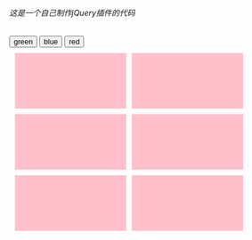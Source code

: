 ###### 这是一个自己制作jQuery插件的代码

<!DOCTYPE html>
<html>
	<head>
		<meta charset="UTF-8">
		<title></title>
		<!--<style type="text/css">
			div {
				width: 50px;
				height: 50px;
				background-color: pink;
				animation: cartoon 2s ease 0s infinite alternate;
			}
			@keyframes cartoon{
				from{
					transform: translateX(0) translateY(0);
				}
				to{
					transform: translate(600px) translateY(200px);
				}
			}
		</style>-->
		<style type="text/css">
			.cls {
				width: 200px;
				height: 100px;
				background-color: pink;
				margin-top: 10px;
				margin-left: 10px;
				float: left;
			}
		</style>
		<script src="js/jquery-1.8.0.min.js"></script>
		<script type="text/javascript">
			//自己做jQuery插件的时候直接将下面的代码写在一个单独的js文件里，然后用link标签将其引入到html中就可以了
			$.fn.changeBgColor=function(color){
					$(".cls").css("backgroundColor",color);
				

			}
			
			//以下代码还是写在自己的js文件中
			$(function(){
				$("input[type='button']").click(function(){
//					$(".cls").css("backgroundColor",$(this).val());
//					changeBgColor($(this).val());
					$(".cls").changeBgColor($(this).val());
				})
			})
//			function changeBgColor(color)
//			{
//					$(".cls").css("backgroundColor",color);
//				
//			}
		</script>
	</head>
	<body >
		<input type="button" id="btn" value="green" />
		<input type="button" id="btn1" value="blue" />
		<input type="button" id="btn2" value="red" />
		<div id="dv">
			<div class="cls"></div>
			<div class="cls"></div>
			<div class="cls"></div>
			<div class="cls"></div>
			<div class="cls"></div>
			<div class="cls"></div>
		</div>
	</body>
</html>